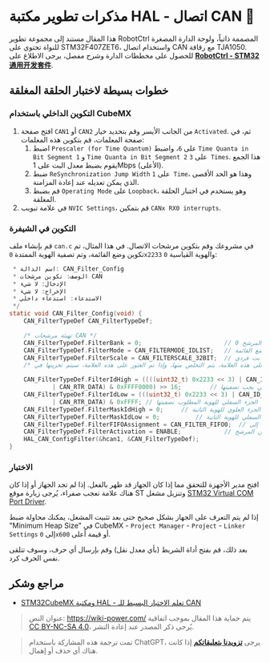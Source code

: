 # مذكرات تطوير مكتبة HAL - اتصال CAN 🚧

هذا المقال مستند إلى مجموعة تطوير RobotCtrl المصممة ذاتياً، ولوحة الدارة المصغرة للنواة تحتوي على STM32F407ZET6، واستخدام اتصال CAN مع رقاقة TJA1050. للحصول على مخططات الدارة وشرح مفصل، يرجى الاطلاع على [**RobotCtrl - STM32 通用开发套件**](to_be_replace[3]).

## خطوات بسيطة لاختبار الحلقة المغلقة

### التكوين الداخلي باستخدام CubeMX

1. افتح صفحة `CAN1` أو `CAN2` من الجانب الأيسر وقم بتحديد خيار `Activated`. ثم، في صفحة المعلمات، قم بتكوين هذه المعلمات:
   1. اضبط `Prescaler (for Time Quantum)` على `6`، واضبط `Time Quanta in Bit Segment 1` و `Time Quanta in Bit Segment 2` على `3 Times`. هذا الجمع يقوم بضبط معدل البت على 1Mbps (الأعلى).
   2. ضبط `ReSynchronization Jump Width` على `1 Time`، وهذا هو الحد الأقصى الذي يمكن تعديله عند إعادة المزامنة.
   3. قم بضبط `Operating Mode` على `Loopback`، وهو يستخدم في اختبار الحلقة المغلقة.
2. في علامة تبويب `NVIC Settings`، قم بتمكين `CANx RX0 interrupts`.

### التكوين في الشيفرة

قم بإنشاء ملف `can.c` في مشروعك وقم بتكوين مرشحات الاتصال. في هذا المثال، تم تكوين وضع القائمة، وتم تصفية الهوية الممتدة `0x2233` والهوية القياسية `0`:

```c title="can.c"/*
 * اسم الدالة: CAN_Filter_Config
 * الوصف: تكوين مرشحات CAN
 * الإدخال: لا شيء
 * الإخراج: لا شيء
 * الاستدعاء: استدعاء داخلي
 */
static void CAN_Filter_Config(void) {
	CAN_FilterTypeDef CAN_FilterTypeDef;

	/* تهيئة مرشحات CAN */
	CAN_FilterTypeDef.FilterBank = 0;						// مجموعة المرشح 0
	CAN_FilterTypeDef.FilterMode = CAN_FILTERMODE_IDLIST;	// تعمل في وضع القائمة
	CAN_FilterTypeDef.FilterScale = CAN_FILTERSCALE_32BIT;	// عرض المرشح هو 32 بت فردي.
	/* تمكين المرشح، حيث يتم المقارنة وفقًا لمحتوى العلامات، وإذا لم يتم العثور على هذه العلامة، يتم التخلص منها، وإذا تم العثور على هذه العلامة، سيتم تخزينها في FIFO0. */

	CAN_FilterTypeDef.FilterIdHigh = ((((uint32_t) 0x2233 << 3) | CAN_ID_EXT
			| CAN_RTR_DATA) & 0xFFFF0000) >> 16;		// أعلى جزء للهوية التي يجب تصفيتها
	CAN_FilterTypeDef.FilterIdLow = (((uint32_t) 0x2233 << 3) | CAN_ID_EXT
			| CAN_RTR_DATA) & 0xFFFF; // الجزء السفلي للهوية المطلوب تصفيتها
	CAN_FilterTypeDef.FilterMaskIdHigh = 0;		// الجزء العلوي للهوية الثانية
	CAN_FilterTypeDef.FilterMaskIdLow = 0;			// الجزء السفلي للهوية الثانية
	CAN_FilterTypeDef.FilterFIFOAssignment = CAN_FILTER_FIFO0;	// تعيين المرشح إلى FIFO0
	CAN_FilterTypeDef.FilterActivation = ENABLE;			// تمكين المرشح
	HAL_CAN_ConfigFilter(&hcan1, &CAN_FilterTypeDef);
}
```

### الاختبار

افتح مدير الأجهزة للتحقق مما إذا كان الجهاز قد ظهر بالفعل. إذا لم تجد الجهاز أو إذا كان هناك علامة تعجب صفراء، يُرجى زيارة موقع ST وتنزيل مشغل [STM32 Virtual COM Port Driver](https://www.st.com/content/st_com/en/products/development-tools/software-development-tools/stm32-software-development-tools/stm32-utilities/stsw-stm32102.html).

إذا لم يتم التعرف على الجهاز بشكل صحيح حتى بعد تثبيت المشغل، يمكنك محاولة ضبط "Minimum Heap Size" في CubeMX - `Project Manager` - `Project` - `Linker Settings` إلى `0x600` أو قيمة أعلى.

بعد ذلك، قم بفتح أداة الشريط (بأي معدل نقل) وقم بإرسال أي حرف، وسوف تتلقى نفس الحرف كرد.

## مراجع وشكر

- [STM32CubeMX ومكتبة HAL - تعلم الاختبار البسيط للـ CAN](https://blog.csdn.net/weixin_45209978/article/details/119850600)

> عنوان النص: <https://wiki-power.com/>
> يتم حماية هذا المقال بموجب اتفاقية [CC BY-NC-SA 4.0](https://creativecommons.org/licenses/by/4.0/deed.zh)، يُرجى ذكر المصدر عند إعادة النشر.

> تمت ترجمة هذه المشاركة باستخدام ChatGPT، يرجى [**تزويدنا بتعليقاتكم**](https://github.com/linyuxuanlin/Wiki_MkDocs/issues/new) إذا كانت هناك أي حذف أو إهمال.